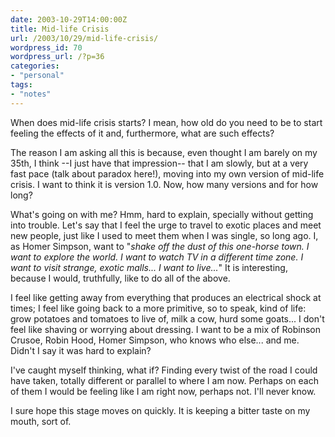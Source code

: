 ```yaml
---
date: 2003-10-29T14:00:00Z
title: Mid-life Crisis
url: /2003/10/29/mid-life-crisis/
wordpress_id: 70
wordpress_url: /?p=36
categories:
- "personal"
tags:
- "notes"
---
```


When does mid-life crisis starts? I mean, how old do you need to be to start feeling the effects of it and, furthermore, what are such effects?

The reason I am asking all this is because, even thought I am barely on my 35th,  I think --I just have that impression-- that I am slowly, but at a very fast pace (talk about paradox here!), moving into my own version of mid-life crisis. I want to think it is version 1.0. Now, how many versions and for how long?

What's going on with me? Hmm, hard to explain, specially without getting into trouble. Let's say that I feel the urge to travel to exotic places and meet new people, just like I used to meet them when I was single, so long ago. I, as Homer Simpson, want to "<em>shake off the dust of this one-horse town. I want to explore the world. I want to watch TV in a different time zone. I want to visit strange, exotic malls... I want to live...</em>" It is interesting, because I would, truthfully, like to do all of the above.

I feel like getting away from everything that produces an electrical shock at times; I feel like going back to a more primitive, so to speak, kind of life: grow potatoes and tomatoes to live of, milk a cow, hurd some goats... I don't feel like shaving or worrying about dressing. I want to be a mix of Robinson Crusoe, Robin Hood, Homer Simpson, who knows who else... and me. Didn't I say it was hard to explain?

I've caught myself thinking, what if? Finding every twist of the road I could have taken, totally different or parallel to where I am now. Perhaps on each of them I would be feeling like I am right now, perhaps not. I'll never know.

I sure hope this stage moves on quickly. It is keeping a bitter taste on my mouth, sort of.
